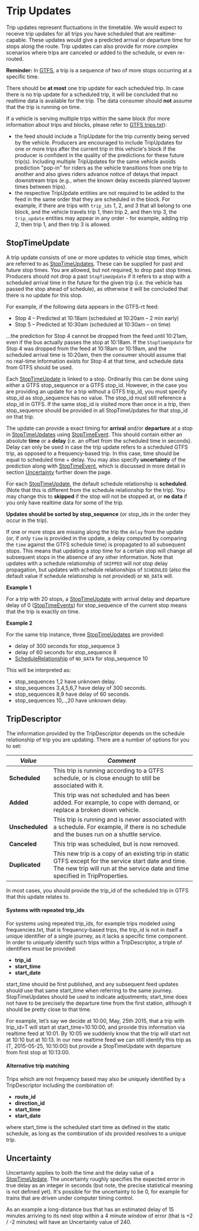 # Trip Updates

Trip updates represent fluctuations in the timetable. We would expect to receive trip updates for all trips you have scheduled that are realtime-capable. These updates would give a predicted arrival or departure time for stops along the route. Trip updates can also provide for more complex scenarios where trips are canceled or added to the schedule, or even re-routed.

**Reminder:** In [GTFS](https://developers.google.com/transit/gtfs/), a trip is a sequence of two of more stops occurring at a specific time.

There should be **at most** one trip update for each scheduled trip. In case there is no trip update for a scheduled trip, it will be concluded that no realtime data is available for the trip. The data consumer should **not** assume that the trip is running on time.

If a vehicle is serving multiple trips within the same block (for more information about trips and blocks, please refer to [GTFS trips.txt](https://github.com/google/transit/blob/master/gtfs/spec/en/reference.md#tripstxt)):
* the feed should include a TripUpdate for the trip currently being served by the vehicle. Producers are encouraged to include TripUpdates for one or more trips after the current trip in this vehicle's block if the producer is confident in the quality of the predictions for these future trip(s). Including multiple TripUpdates for the same vehicle avoids prediction "pop-in" for riders as the vehicle transitions from one trip to another and also gives riders advance notice of delays that impact downstream trips (e.g., when the known delay exceeds planned layover times between trips).
* the respective TripUpdate entities are not required to be added to the feed in the same order that they are scheduled in the block. For example, if there are trips with `trip_ids` 1, 2, and 3 that all belong to one block, and the vehicle travels trip 1, then trip 2, and then trip 3, the `trip_update` entities may appear in any order - for example, adding trip 2, then trip 1, and then trip 3 is allowed.

## StopTimeUpdate

A trip update consists of one or more updates to vehicle stop times, which are referred to as [StopTimeUpdates](reference.md#message-stoptimeupdate). These can be supplied for past and future stop times. You are allowed, but not required, to drop past stop times.  Producers should not drop a past `StopTimeUpdate` if it refers to a stop with a scheduled arrival time in the future for the given trip (i.e. the vehicle has passed the stop ahead of schedule), as otherwise it will be concluded that there is no update for this stop.

For example, if the following data appears in the GTFS-rt feed:

* Stop 4 – Predicted at 10:18am (scheduled at 10:20am – 2 min early)
* Stop 5 – Predicted at 10:30am (scheduled at 10:30am – on time)

...the prediction for Stop 4 cannot be dropped from the feed until 10:21am, even if the bus actually passes the stop at 10:18am. If the `StopTimeUpdate` for Stop 4 was dropped from the feed at 10:18am or 10:19am, and the scheduled arrival time is 10:20am, then the consumer should assume that no real-time information exists for Stop 4 at that time, and schedule data from GTFS should be used.

Each [StopTimeUpdate](reference.md#message-stoptimeupdate) is linked to a stop. Ordinarily this can be done using either a GTFS stop_sequence or a GTFS stop_id. However, in the case you are providing an update for a trip without a GTFS trip_id, you must specify stop_id as stop_sequence has no value. The stop_id must still reference a stop_id in GTFS. If the same stop_id is visited more than once in a trip, then stop_sequence should be provided in all StopTimeUpdates for that stop_id on that trip.

The update can provide a exact timing for **arrival** and/or **departure** at a stop in [StopTimeUpdates](reference.md#message-stoptimeupdate) using [StopTimeEvent](reference.md#message-stoptimeevent). This should contain either an absolute **time** or a **delay** (i.e. an offset from the scheduled time in seconds). Delay can only be used in case the trip update refers to a scheduled GTFS trip, as opposed to a frequency-based trip. In this case, time should be equal to scheduled time + delay. You may also specify **uncertainty** of the prediction along with [StopTimeEvent](reference.md#message-stoptimeevent), which is discussed in more detail in section [Uncertainty](#uncertainty) further down the page.

For each [StopTimeUpdate](reference.md#message-stoptimeupdate), the default schedule relationship is **scheduled**. (Note that this is different from the schedule relationship for the trip). You may change this to **skipped** if the stop will not be stopped at, or **no data** if you only have realtime data for some of the trip.

**Updates should be sorted by stop_sequence** (or stop_ids in the order they occur in the trip).

If one or more stops are missing along the trip the `delay` from the update (or, if only `time` is provided in the update, a delay computed by comparing the `time` against the GTFS schedule time) is propagated to all subsequent stops. This means that updating a stop time for a certain stop will change all subsequent stops in the absence of any other information. Note that updates with a schedule relationship of `SKIPPED` will not stop delay propagation, but updates with schedule relationships of `SCHEDULED` (also the default value if schedule relationship is not provided) or `NO_DATA` will.

**Example 1**

For a trip with 20 stops, a [StopTimeUpdate](reference.md#message-stoptimeupdate) with arrival delay and departure delay of 0 ([StopTimeEvents](reference.md#message-stoptimeevent)) for stop_sequence of the current stop means that the trip is exactly on time.

**Example 2**

For the same trip instance, three [StopTimeUpdates](reference.md#message-stoptimeupdate) are provided:

*   delay of 300 seconds for stop_sequence 3
*   delay of 60 seconds for stop_sequence 8
*   [ScheduleRelationship](/gtfs-realtime/spec/en/reference.md/#enum-schedulerelationship) of `NO_DATA` for stop_sequence 10

This will be interpreted as:

*   stop_sequences 1,2 have unknown delay.
*   stop_sequences 3,4,5,6,7 have delay of 300 seconds.
*   stop_sequences 8,9 have delay of 60 seconds.
*   stop_sequences 10,..,20 have unknown delay.

## TripDescriptor

The information provided by the TripDescriptor depends on the schedule relationship of trip you are updating. There are a number of options for you to set:

|_**Value**_|_**Comment**_|
|-----------|-------------|
| **Scheduled** | This trip is running according to a GTFS schedule, or is close enough to still be associated with it. |
| **Added** | This trip was not scheduled and has been added. For example, to cope with demand, or replace a broken down vehicle. |
| **Unscheduled** | This trip is running and is never associated with a schedule. For example, if there is no schedule and the buses run on a shuttle service. |
| **Canceled** | This trip was scheduled, but is now removed. |
| **Duplicated** | This new trip is a copy of an existing trip in static GTFS except for the service start date and time. The new trip will run at the service date and time specified in TripProperties. |

In most cases, you should provide the trip_id of the scheduled trip in GTFS that this update relates to.

#### Systems with repeated trip_ids

For systems using repeated trip_ids, for example trips modeled using frequencies.txt, that is frequency-based trips, the trip_id is not in itself a unique identifier of a single journey, as it lacks a
specific time component. In order to uniquely identify such trips within a
TripDescriptor, a triple of identifiers must be provided:

*    __trip_id__
*    __start_time__
*    __start_date__

start_time should be first published, and any subsequent feed updates should use
that same start_time when referring to the same journey. StopTimeUpdates
should be used to indicate adjustments; start_time does not have to be precisely
the departure time from the first station, although it should be pretty close to
that time.

For example, let’s say we decide at 10:00, May, 25th 2015, that a trip with
trip_id=T will start at start_time=10:10:00, and provide this information via
realtime feed at 10:01. By 10:05 we suddenly know that the trip will start not
at 10:10 but at 10:13. In our new realtime feed we can still identify this trip
as (T, 2015-05-25, 10:10:00) but provide a StopTimeUpdate with departure from
first stop at 10:13:00.

#### Alternative trip matching

Trips which are not frequency based may also be uniquely identified by a
TripDescriptor including the combination of:

*    __route_id__
*    __direction_id__
*    __start_time__
*    __start_date__

where start_time is the scheduled start time as defined in the static schedule, as long as the combination of ids provided resolves to a unique trip.


## Uncertainty

Uncertainty applies to both the time and the delay value of a [StopTimeUpdate](reference.md#message-stoptimeupdate). The uncertainty roughly specifies the expected error in true delay as an integer in seconds (but note, the precise statistical meaning is not defined yet). It's possible for the uncertainty to be 0, for example for trains that are driven under computer timing control.

As an example a long-distance bus that has an estimated delay of 15 minutes arriving to its next stop within a 4 minute window of error (that is +2 / -2 minutes) will have an Uncertainty value of 240.
